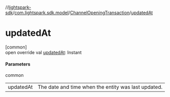 //[lightspark-sdk](../../../index.md)/[com.lightspark.sdk.model](../index.md)/[ChannelOpeningTransaction](index.md)/[updatedAt](updated-at.md)

# updatedAt

[common]\
open override val [updatedAt](updated-at.md): Instant

#### Parameters

common

| | |
|---|---|
| updatedAt | The date and time when the entity was last updated. |
